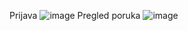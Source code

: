 Prijava ![image](https://github.com/user-attachments/assets/3780e7c7-832a-49e5-be83-a748d97d91a2)
Pregled poruka ![image](https://github.com/user-attachments/assets/c2910aec-47f1-4141-a2cb-15a3e17d6507)

